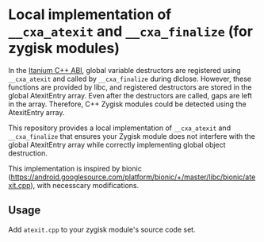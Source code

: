 # Local implementation of `__cxa_atexit` and `__cxa_finalize` (for zygisk modules)

In the [Itanium C++ ABI](https://itanium-cxx-abi.github.io/cxx-abi/abi.html#dso-dtor-runtime-api), global variable destructors are registered using `__cxa_atexit` and called by `__cxa_finalize` during dlclose. 
However, these functions are provided by libc, and registered destructors are stored in the global AtexitEntry array. 
Even after the destructors are called, gaps are left in the array. 
Therefore, C++ Zygisk modules could be detected using the AtexitEntry array. 

This repository provides a local implementation of `__cxa_atexit` and `__cxa_finalize` that ensures your Zygisk module does not interfere with the global AtexitEntry array while correctly implementing global object destruction.

This implementation is inspired by bionic (https://android.googlesource.com/platform/bionic/+/master/libc/bionic/atexit.cpp), with necesscary modifications.

## Usage

Add `atexit.cpp` to your zygisk module's source code set.
